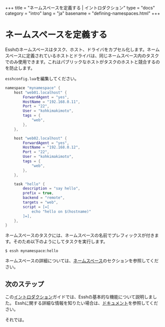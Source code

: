 +++
title = "ネームスペースを定義する | イントロダクション"
type = "docs"
category = "intro"
lang = "ja"
basename = "defining-namespaces.html"
+++

# ネームスペースを定義する

Esshのネームスペースはタスク、ホスト、ドライバをカプセル化します。ネームスペースに定義されているホストとドライバは、同じネームスペース内のタスクでのみ使用できます。これはパブリックなホストがタスクのホストと競合するのを防止します。

`esshconfig.lua`を編集してください。

~~~lua
namespace "mynamespace" {
    host "web01.localhost" {
        ForwardAgent = "yes",
        HostName = "192.168.0.11",
        Port = "22",
        User = "kohkimakimoto",
        tags = {
            "web",
        },
    },

    host "web02.localhost" {
        ForwardAgent = "yes",
        HostName = "192.168.0.12",
        Port = "22",
        User = "kohkimakimoto",
        tags = {
            "web",
        },
    },

    task "hello" {
        description = "say hello",
        prefix = true,
        backend = "remote",
        targets = "web",
        script = [=[
            echo "hello on $(hostname)"
        ]=],
    },
}
~~~

ネームスペースのタスクには、ネームスペースの名前でプレフィックスが付きます。そのため以下のようにしてタスクを実行します。

~~~
$ essh mynamespace:hello
~~~

ネームスペースの詳細については、[ネームスペース](/docs/ja/namespaces.html)のセクションを参照してください。

## 次のステップ

この[イントロダクション](/intro/ja/index.html)ガイドでは、Esshの基本的な機能について説明しました。 Esshに関する詳細な情報を知りたい場合は、[ドキュメント](/docs/ja/index.html)を参照してください。

それでは。
